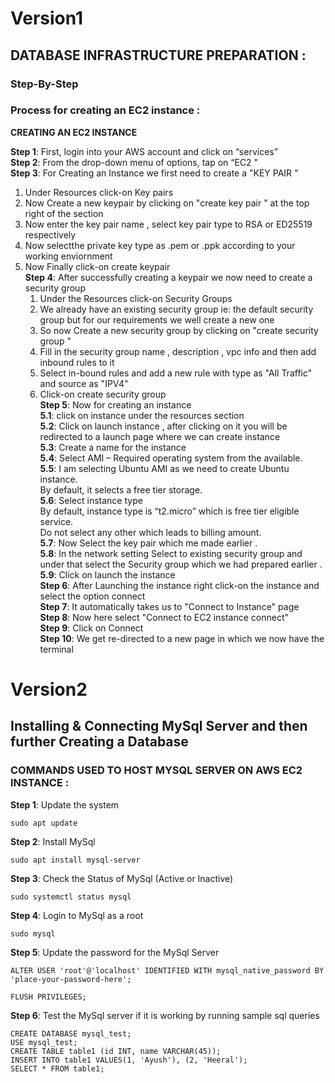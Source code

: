 # Version1 #
## DATABASE INFRASTRUCTURE PREPARATION : 
### Step-By-Step 
### Process for creating an EC2 instance :
**CREATING AN EC2 INSTANCE** <br>


**Step 1**: First, login into your AWS account and click on “services” <br>
**Step 2**: From the drop-down menu of options, tap on “EC2 " <br>
**Step 3**: For Creating an Instance we first need to create a "KEY PAIR " <br>
1. Under Resources click-on Key pairs <br>
2. Now Create a new keypair by clicking on "create key pair " at the top right of the section <br>
3. Now enter the key pair name , select key pair type to RSA or ED25519 respectively <br>
4. Now selectthe private key type as .pem or .ppk according to your working enviornment <br>
5. Now Finally click-on create keypair <br>
**Step 4**: After successfully creating a keypair we now need to create a security group <br>
   1. Under the Resources click-on Security Groups <br>
   2.  We already have an existing security group ie: the default security group but for our requirements
            we well create a new one
   3. So now Create a new security group by clicking on "create security group " <br>
   4. Fill in the security group name , description , vpc info and then add inbound rules to it <br>
   5. Select in-bound rules and add a new rule with type as "All Traffic" and source as "IPV4" <br>
   6. Click-on create security group <br>
**Step 5**: Now for creating an instance <br>
   **5.1**: click on instance under the resources section <br>
   **5.2**: Click on launch instance ,  after clicking on it you will be redirected to a launch page where 
            we can create instance <br> 
   **5.3**: Create a name for the instance <br>
   **5.4**: Select AMI – Required operating system from the available. <br>
   **5.5**: I am selecting Ubuntu AMI as we need to create Ubuntu instance. <br>
            By default, it selects a free tier storage. <br>
   **5.6**: Select instance type <br>
            By default, instance type is “t2.micro” which is free tier eligible service. <br>
            Do not select any other which leads to billing amount. <br>
   **5.7**: Now Select the key pair which me made earlier . <br>
   **5.8**: In the network setting Select to existing security group and under that 
            select the Security group which we had prepared earlier . <br>
   **5.9**: Click on launch the instance <br>
**Step 6**: After Launching the instance right click-on the instance and select the option connect <br>
**Step 7**: It automatically takes us to "Connect to Instance" page <br>
**Step 8**: Now here select "Connect to EC2 instance connect" <br>
**Step 9**: Click on Connect <br>
**Step 10**: We get re-directed to a new page in which we now have the terminal <br>


# Version2
## Installing & Connecting MySql Server and then further Creating a Database 
### COMMANDS USED TO HOST MYSQL SERVER ON AWS EC2 INSTANCE :

 
**Step 1**: Update the system
```
sudo apt update
```
**Step 2**: Install MySql
```
sudo apt install mysql-server
```
**Step 3**: Check the Status of MySql (Active or Inactive)
```
sudo systemctl status mysql
```
**Step 4**: Login to MySql as a root
```
sudo mysql
```
**Step 5**: Update the password for the MySql Server
```
ALTER USER 'root'@'localhost' IDENTIFIED WITH mysql_native_password BY 'place-your-password-here';
```
```
FLUSH PRIVILEGES;
```
**Step 6**: Test the MySql server if it is working by running sample sql queries
```
CREATE DATABASE mysql_test;
USE mysql_test;
CREATE TABLE table1 (id INT, name VARCHAR(45));
INSERT INTO table1 VALUES(1, 'Ayush'), (2, 'Heeral');
SELECT * FROM table1;
```





